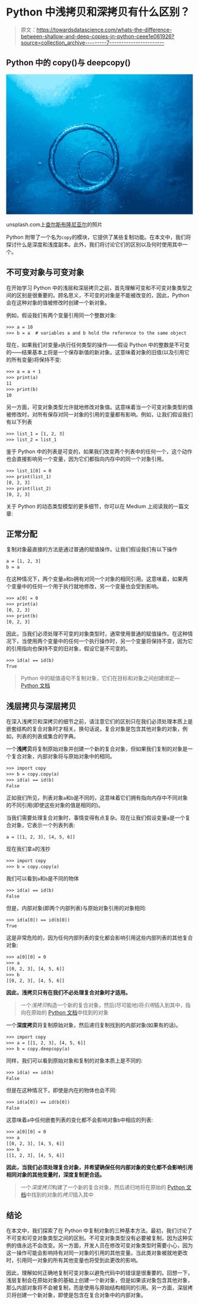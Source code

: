 # Python 中浅拷贝和深拷贝有什么区别？

> 原文：<https://towardsdatascience.com/whats-the-difference-between-shallow-and-deep-copies-in-python-ceee1e061926?source=collection_archive---------7----------------------->

## Python 中的 copy()与 deepcopy()

![](img/848139780e8b63f94b6cb813c99e2221.png)

unsplash.com上[查尔斯布隆尼亚尔](https://unsplash.com/@charlybron)的照片

Python 附带了一个名为`copy`的模块，它提供了某些复制功能。在本文中，我们将探讨什么是深度和浅度副本。此外，我们将讨论它们的区别以及何时使用其中一个。

## 不可变对象与可变对象

在开始学习 Python 中的浅层和深层拷贝之前，首先理解可变和不可变对象类型之间的区别是很重要的。顾名思义，不可变的对象是不能被改变的，因此，Python 会在这种对象的值被修改时创建一个新对象。

例如，假设我们有两个变量引用同一个整数对象:

```
>>> a = 10
>>> b = a  # variables a and b hold the reference to the same object
```

现在，如果我们对变量`a`执行任何类型的操作——假设 Python 中的整数是不可变的——结果基本上将是一个保存新值的新对象。这意味着对象的旧值(以及引用它的所有变量)将保持不变:

```
>>> a = a + 1
>>> print(a)
11
>>> print(b)
10
```

另一方面，可变对象类型允许就地修改对象值。这意味着当一个可变对象类型的值被修改时，对所有保存对同一对象的引用的变量都有影响。例如，让我们假设我们有以下列表

```
>>> list_1 = [1, 2, 3]
>>> list_2 = list_1
```

鉴于 Python 中的列表是可变的，如果我们改变两个列表中的任何一个，这个动作也会直接影响另一个变量，因为它们都指向内存中的同一个对象引用。

```
>>> list_1[0] = 0
>>> print(list_1)
[0, 2, 3]
>>> print(list_2)
[0, 2, 3]
```

关于 Python 的动态类型模型的更多细节，你可以在 Medium 上阅读我的一篇文章:

</dynamic-typing-in-python-307f7c22b24e>  

## 正常分配

复制对象最直接的方法是通过普通的赋值操作。让我们假设我们有以下操作

```
a = [1, 2, 3]
b = a
```

在这种情况下，两个变量`a`和`b`拥有对同一个对象的相同引用。这意味着，如果两个变量中的任何一个用于执行就地修改，另一个变量也会受到影响。

```
>>> a[0] = 0
>>> print(a)
[0, 2, 3]
>>> print(b)
[0, 2, 3]
```

因此，当我们必须处理不可变的对象类型时，通常使用普通的赋值操作。在这种情况下，当使用两个变量中的任何一个执行操作时，另一个变量将保持不变，因为它的引用指向也保持不变的旧对象，假设它是不可变的。

```
>>> id(a) == id(b)
True
```

> Python 中的赋值语句不复制对象，它们在目标和对象之间创建绑定— [Python 文档](https://docs.python.org/3/library/copy.html)

## 浅层拷贝与深层拷贝

在深入浅拷贝和深拷贝的细节之前，请注意它们的区别只在我们必须处理本质上是嵌套结构的复合对象时才相关。换句话说，复合对象是包含其他对象的对象，例如，列表的列表或集合的字典。

一个**浅拷贝**将复制原始对象并创建一个新的复合对象，但如果我们复制的对象是一个复合对象，内部对象将与原始对象中的相同。

```
>>> import copy
>>> b = copy.copy(a)
>>> id(a) == id(b)
False
```

正如我们所见，列表对象`a`和`b`是不同的，这意味着它们拥有指向内存中不同对象的不同引用(即使这些对象的值是相同的)。

当我们需要处理复合对象时，事情变得有点复杂。现在让我们假设变量`a`是一个复合对象，它表示一个列表列表:

```
a = [[1, 2, 3], [4, 5, 6]]
```

现在我们拿`a`的浅抄

```
>>> import copy
>>> b = copy.copy(a)
```

我们可以看到`a`和`b`是不同的物体

```
>>> id(a) == id(b)
False
```

但是，内部对象(即两个内部列表)与原始对象引用的对象相同:

```
>>> id(a[0]) == id(b[0])
True
```

这是非常危险的，因为任何内部列表的变化都会影响引用这些内部列表的其他复合对象:

```
>>> a[0][0] = 0
>>> a
[[0, 2, 3], [4, 5, 6]]
>>> b
[[0, 2, 3], [4, 5, 6]]
```

**因此，浅拷贝只有在我们不必处理复合对象时才适用。**

> 一个*浅拷贝*构造一个新的复合对象，然后(尽可能地)将*引用*插入到其中，指向在原始的 [Python 文档](https://docs.python.org/3/library/copy.html)中找到的对象

一个**深度拷贝**将复制原始对象，然后递归复制找到的内部对象(如果有的话)。

```
>>> import copy
>>> a = [[1, 2, 3], [4, 5, 6]]
>>> b = copy.deepcopy(a)
```

同样，我们可以看到原始对象和复制的对象本质上是不同的:

```
>>> id(a) == id(b)
False
```

但是在这种情况下，即使是内在的物体也会不同:

```
>>> id(a[0]) == id(b[0])
False
```

这意味着`a`中任何嵌套列表的变化都不会影响对象`b`中相应的列表:

```
>>> a[0][0] = 0
>>> a
[[0, 2, 3], [4, 5, 6]]
>>> b
[[1, 2, 3], [4, 5, 6]]
```

**因此，当我们必须处理复合对象，并希望确保任何内部对象的变化都不会影响引用相同对象的其他变量时，深度复制更合适。**

> 一个*深度拷贝*构建了一个新的复合对象，然后递归地将在原始的 [Python 文档](https://docs.python.org/3/library/copy.html)中找到的对象的*拷贝*插入其中

## 结论

在本文中，我们探索了在 Python 中复制对象的三种基本方法。最初，我们讨论了不可变和可变对象类型之间的区别。不可变对象类型没有必要被复制，因为这种实例的值永远不会改变。另一方面，开发人员在修改可变对象类型时需要小心，因为这一操作可能会影响持有对同一对象的引用的其他变量。当此类对象被就地更改时，引用同一对象的所有其他变量也将受到此更改的影响。

因此，理解如何正确地复制可变对象以避免代码中的错误是很重要的。回想一下，浅层复制会在原始对象的基础上创建一个新对象，但是如果该对象包含其他对象，那么内部对象将不会被复制，而是使用与原始结构相同的引用。另一方面，深层拷贝将创建一个新对象，即使是包含在复合对象中的内部对象。